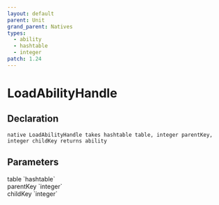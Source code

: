 ```yaml
---
layout: default
parent: Unit
grand_parent: Natives
types:
  - ability
  - hashtable
  - integer
patch: 1.24
---
```


# LoadAbilityHandle

## Declaration

```
native LoadAbilityHandle takes hashtable table, integer parentKey, integer childKey returns ability
```

## Parameters
<dl>
  <dt>table `hashtable`</dt>
  <dd></dd>

  <dt>parentKey `integer`</dt>
  <dd></dd>

  <dt>childKey `integer`</dt>
  <dd></dd>
</dl>